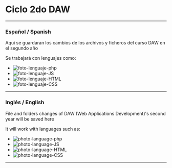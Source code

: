 # Ciclo 2do DAW #
---
### Español / Spanish ###
Aqui se guardaran los cambios de los archivos y ficheros del curso DAW en el segundo año

Se trabajará con lenguajes como:
- ![foto-lenguaje-php](https://i.imgur.com/YYZVkQE.png)
- ![foto-lenguaje-JS](https://i.imgur.com/snuKhDi.png)
- ![foto-lenguaje-HTML](https://i.imgur.com/x372vEO.png)
- ![foto-lenguaje-CSS](https://i.imgur.com/e0c2FWr.png)

---
### Inglés / English ###
File and folders changes of DAW (Web Applications Development)'s second year will be saved here

It will work with languages such as:
- ![photo-language-php](https://i.imgur.com/YYZVkQE.png)
- ![photo-language-JS](https://i.imgur.com/snuKhDi.png)
- ![photo-language-HTML](https://i.imgur.com/x372vEO.png)
- ![photo-language-CSS](https://i.imgur.com/e0c2FWr.png)

---
